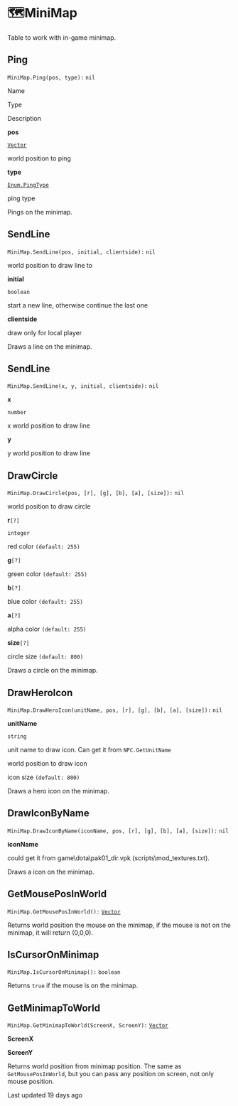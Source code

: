 # 🗺️MiniMap

Table to work with in\-game minimap\.

## [](#ping)Ping

`MiniMap.Ping(pos, type):` `nil`

Name

Type

Description

**pos**

[`Vector`](https://uczone.gitbook.io/api-v2.0/cheats-types-and-callbacks/classes/math/vector)

world position to ping

**type**

[`Enum.PingType`](https://uczone.gitbook.io/api-v2.0/cheats-types-and-callbacks/enums#enum.pingtype)

ping type

Pings on the minimap\.

## [](#sendline)SendLine

`MiniMap.SendLine(pos, initial, clientside):` `nil`

world position to draw line to

**initial**

`boolean`

start a new line\, otherwise continue the last one

**clientside**

draw only for local player

Draws a line on the minimap\.

## [](#sendline-1)SendLine

`MiniMap.SendLine(x, y, initial, clientside):` `nil`

**x**

`number`

x world position to draw line

**y**

y world position to draw line

## [](#drawcircle)DrawCircle

`MiniMap.DrawCircle(pos, [r], [g], [b], [a], [size]):` `nil`

world position to draw circle

**r**`[?]`

`integer`

red color `(default: 255)`

**g**`[?]`

green color `(default: 255)`

**b**`[?]`

blue color `(default: 255)`

**a**`[?]`

alpha color `(default: 255)`

**size**`[?]`

circle size `(default: 800)`

Draws a circle on the minimap\.

## [](#drawheroicon)DrawHeroIcon

`MiniMap.DrawHeroIcon(unitName, pos, [r], [g], [b], [a], [size]):` `nil`

**unitName**

`string`

unit name to draw icon\. Can get it from `NPC.GetUnitName`

world position to draw icon

icon size `(default: 800)`

Draws a hero icon on the minimap\.

## [](#drawiconbyname)DrawIconByName

`MiniMap.DrawIconByName(iconName, pos, [r], [g], [b], [a], [size]):` `nil`

**iconName**

could get it from game\\dota\\pak01\_dir\.vpk \(scripts\\mod\_textures\.txt\)\.

Draws a icon on the minimap\.

## [](#getmouseposinworld)GetMousePosInWorld

`MiniMap.GetMousePosInWorld():` [`Vector`](https://uczone.gitbook.io/api-v2.0/cheats-types-and-callbacks/classes/math/vector)

Returns world position the mouse on the minimap\, if the mouse is not on the minimap\, it will return \(0\,0\,0\)\.

## [](#iscursoronminimap)IsCursorOnMinimap

`MiniMap.IsCursorOnMinimap():` `boolean`

Returns `true` if the mouse is on the minimap\.

## [](#getminimaptoworld)GetMinimapToWorld

`MiniMap.GetMinimapToWorld(ScreenX, ScreenY):` [`Vector`](https://uczone.gitbook.io/api-v2.0/cheats-types-and-callbacks/classes/math/vector)

**ScreenX**

**ScreenY**

Returns world position from minimap position\. The same as `GetMousePosInWorld`\, but you can pass any position on screen\, not only mouse position\.

Last updated 19 days ago

